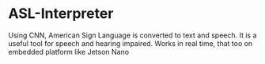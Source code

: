# ASL-Interpreter
Using CNN, American Sign Language is converted to text and speech. It is a useful tool for speech and hearing impaired. Works in real time, that too on embedded platform like Jetson Nano
